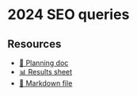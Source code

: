 # 2024 SEO queries

<!--
  This directory contains all of the 2024 SEO chapter queries.

  Each query should have a corresponding `metric_name.sql` file.
  Note that readers are linked to this directory, so try to make the SQL file names descriptive for easy browsing.

  Analysts: if helpful, you can use this README to give additional info about the queries.
-->

## Resources

- [📄 Planning doc][~google-doc]
- [📊 Results sheet][~google-sheets]
- [📝 Markdown file][~chapter-markdown]

[~google-doc]: https://docs.google.com/document/d/1SZL_TF3IGyq_yLATjZ7OA2bAXPzvRD5nJrCMR4ZeiYk/edit
[~google-sheets]: https://docs.google.com/spreadsheets/d/1lAQKcOF7l6xz9v7yvnI9I1F8yiSqcz3Xx6u-5ady1DQ/edit#gid=1778117656
[~chapter-markdown]: https://github.com/HTTPArchive/almanac.httparchive.org/tree/main/src/content/en/2024/seo.md
